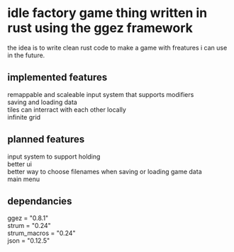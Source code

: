 # idle factory game thing written in rust using the ggez framework
  


  
the idea is to write clean rust code to make a game with freatures i can use in the future.

  
  

## implemented features  
remappable and scaleable input system that supports modifiers  
saving and loading data  
tiles can interract with each other locally  
infinite grid  

  
  
## planned features  
input system to support holding  
better ui  
better way to choose filenames when saving or loading game data  
main menu  
  

## dependancies    
ggez = "0.8.1"  
strum = "0.24"  
strum_macros = "0.24"  
json = "0.12.5"  



